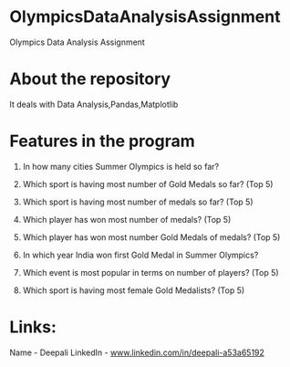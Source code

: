 # OlympicsDataAnalysisAssignment
Olympics Data Analysis Assignment

# About the repository
It deals with Data Analysis,Pandas,Matplotlib

# Features in the program
1. In how many cities Summer Olympics is held so far?

2. Which sport is having most number of Gold Medals so far? (Top 5)

3. Which sport is having most number of medals so far? (Top 5)

4. Which player has won most number of medals? (Top 5)

5. Which player has won most number Gold Medals of medals? (Top 5)

6. In which year India won first Gold Medal in Summer Olympics?

7. Which event is most popular in terms on number of players? (Top 5)

8. Which sport is having most female Gold Medalists? (Top 5)

# Links:
Name - Deepali
LinkedIn - www.linkedin.com/in/deepali-a53a65192
